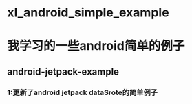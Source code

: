 # xl_android_simple_example
# 我学习的一些android简单的例子
## android-jetpack-example
### 1:更新了android jetpack dataSrote的简单例子
